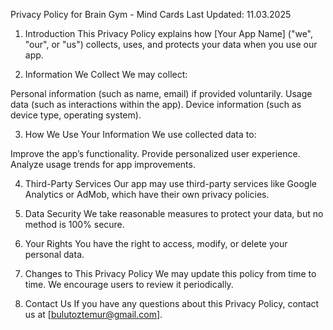 Privacy Policy for Brain Gym - Mind Cards
Last Updated: 11.03.2025

1. Introduction
This Privacy Policy explains how [Your App Name] ("we", "our", or "us") collects, uses, and protects your data when you use our app.

2. Information We Collect
We may collect:

Personal information (such as name, email) if provided voluntarily.
Usage data (such as interactions within the app).
Device information (such as device type, operating system).

3. How We Use Your Information
We use collected data to:

Improve the app’s functionality.
Provide personalized user experience.
Analyze usage trends for app improvements.

4. Third-Party Services
Our app may use third-party services like Google Analytics or AdMob, which have their own privacy policies.

5. Data Security
We take reasonable measures to protect your data, but no method is 100% secure.

6. Your Rights
You have the right to access, modify, or delete your personal data.

7. Changes to This Privacy Policy
We may update this policy from time to time. We encourage users to review it periodically.

8. Contact Us
If you have any questions about this Privacy Policy, contact us at [bulutoztemur@gmail.com].
